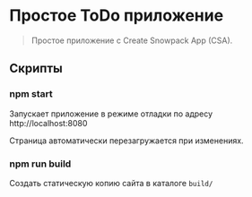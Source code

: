 # Простое ToDo приложение
> Простое приложение с Create Snowpack App (CSA).

## Скрипты

### npm start

Запускает приложение в режиме отладки по адресу http://localhost:8080 

Страница автоматически перезагружается при изменениях.

### npm run build

Создать статическую копию сайта в каталоге `build/` 
